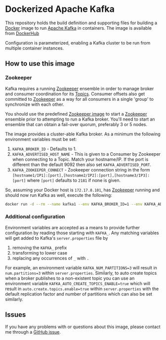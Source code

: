 # Dockerized Apache Kafka
This repository holds the build definition and supporting files for building a [Docker](https://www.docker.com) image to run [Apache Kafka](http://kafka.apache.org/) in containers. The image is available from [DockerHub](https://registry.hub.docker.com/repos/cgswong/)

Configuration is parameterized, enabling a Kafka cluster to be run from multiple container instances.

## How to use this image
### Zookeeper
Kafka requires a running [Zookeeper](http://zookeeper.apache.org/) ensemble in order to manage broker and consumer coordination for its [Topics](http://kafka.apache.org/documentation.html#introduction). Consumer offsets also get committed to [Zookeeper](http://zookeeper.apache.org/) as a way for all consumers in a single 'group' to synchronize with each other.

You should use the predefined [Zookeeper image](https://github.com/cgswong/docker-kafka) to start a [Zookeeper](http://zookeeper.apache.org/) ensemble prior to attempting to run a Kafka broker. You'll need to start an ensemble that can obtain a fail-over quorum, preferably 3 or 5 nodes.

The image provides a cluster-able Kafka broker. As a minimum the following environment variables must be set:

1. `KAFKA_BROKER_ID` - Defaults to 1.
2. `KAFKA_ADVERTISED_HOST_NAME` - This is given to a Consumer by Zookeeper when connecting to a Topic. Match your hostname/IP. If the port is different than the default 9092 then also set `KAFKA_ADVERTISED_PORT`.
3. `KAFKA_ZOOKEEPER_CONNECT` - Zookeeper connection string in the form `[hostname1/IP1]:[port],[hostname2/IP2]:[port],[hostname3/IP3]:[port]` where `[port]` defaults to `2181` if none is given.

So, assuming your Docker host is `172.17.8.101`, has [Zookeeper](http://zookeeper.apache.org/) running and should now run Kafka as well, execute the following:

  ```sh
  docker run -d --rm --name kafka1 --env KAFKA_BROKER_ID=1 --env KAFKA_ADVERTISED_HOST_NAME=172.17.8.101 --env KAFKA_ZOOKEEPER_CONNECT=172.17.8.101 cgswong/kafka:latest
  ```

### Additional configuration

Environment variables are accepted as a means to provide further configuration by reading those starting with `KAFKA_`. Any matching variables will get added to Kafka's `server.properties` file by

1. removing the `KAFKA_` prefix
2. transforming to lower case
3. replacing any occurrences of `_` with `.`

For example, an environment variable `KAFKA_NUM_PARTITIONS=3` will result in `num.partitions=3` within `server.properties`. Similarly, to auto create topics when a broker publishes to a non-existent topic you can use an environment variable `KAFKA_AUTO_CREATE_TOPICS_ENABLE=true` which will result in `auto.create.topics.enable=true` within `server.properties` with the default replication factor and number of partitions which can also be set similarly.

## Issues
If you have any problems with or questions about this image, please contact me through a [GitHub issue](https://github.com/cgswong/docker-kafka/issues).

